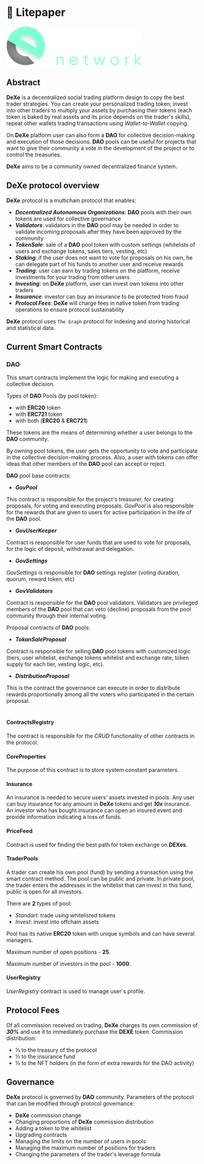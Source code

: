 # 📝 Litepaper

![Logo](./img/logoDeXe.svg)

## Abstract

**DeXe** is a decentralized social trading platform design to copy the best trader strategies. You can create your personalized trading token, invest into other traders to multiply your assets by purchasing their tokens (each token is baked by real assets and its price depends on the trader's skills), repeat other wallets trading transactions using *Wallet-to-Wallet* copying.

On **DeXe** platform user can also form a **DAO** for collective decision-making and execution of those decisions. 
**DAO** pools can be useful for projects that want to give their community a vote in the development of the project or to control the treasuries.

**DeXe** aims to be a community owned decentralized finance system.


## DeXe protocol overview

**DeXe** protocol is a multichain protocol that enables: 

- ***Decentralized Autonomous Organizations***: **DAO** pools with their own tokens are used for collective governance
- ***Validators***: validators in the **DAO** pool may be needed in order to validate incoming proposals after they have been approved by the community
- ***TokenSale***: sale of a **DAO** pool token with custom settings (whitelists of users and exchange tokens, sales tiers, vesting, etc)
- ***Staking***: if the user does not want to vote for proposals on his own, he can delegate part of his funds to another user and receive rewards
- ***Trading***: user can earn by trading tokens on the platform, receive investments for your trading from other users
- ***Investing***: on **DeXe** platform, user can invest own tokens into other traders 
- ***Insurance***: investor can buy an insurance to be protected from fraud
- ***Protocol Fees***: **DeXe** will charge fees in native token from trading operations to ensure protocol sustainability


**DeXe** protocol uses `The Graph` protocol for indexing and storing historical and statistical data.


## Current Smart Contracts


### DAO

This smart contracts implement the logic for making and executing a collective decision.

Types of **DAO** Pools (by pool token):
- with **ERC20** token
- with **ERC721** token
- with both (**ERC20** & **ERC721**)

These tokens are the means of determining whether a user belongs to the **DAO** community.

By owning pool tokens, the user gets the opportunity to vote and participate in the collective decision-making process. Also, a user with tokens can offer ideas that other members of the **DAO** pool can accept or reject.

**DAO** pool base contracts:

- ***GovPool***

This contract is responsible for the project's treasurer, for creating proposals, for voting and executing proposals. *GovPool* is also responsible for the rewards that are given to users for active participation in the life of the **DAO** pool.

- ***GovUserKeeper***

Contract is responsible for user funds that are used to vote for proposals, for the logic of deposit, withdrawal and delegation. 

- ***GovSettings***

*GovSettings* is responsible for **DAO** settings register (voting duration, quorum, reward token, etc)

- ***GovValidators***

Contract is responsible for the **DAO** pool validators. Validators are privileged members of the **DAO** pool that can veto (decline) proposals from the pool community through their internal voting.

Proposal contracts of **DAO** pools: 

- ***TokanSaleProposal***

Contract is responsible for selling **DAO** pool tokens with customized logic (tiers, user whitelist, exchange tokens whitelist and exchange rate, token supply for each tier, vesting logic, etc).

- ***DistributionProposal***

This is the contract the governance can execute in order to distribute rewards proportionally among all the voters who participated in the certain proposal.

#

#### ContractsRegistry

The contract is responsible for the *CRUD* functionality of other contracts in the protocol.

#### CoreProperties

The purpose of this contract is to store system constant parameters.

#### Insurance

An insurance is needed to secure users' assets invested in pools. Any user can buy insurance for any amount in **DeXe** tokens and get ***10x*** insurance. An investor who has bought insurance can open an insured event and provide information indicating a loss of funds.

#### PriceFeed

Contract is used for finding the best path for token exchange on **DEXes**.

#### TraderPools

A trader can create his own pool (fund) by sending a transaction using the smart contract method. The pool can be public and private. In private pool, the trader enters the addresses in the whitelist that can invest in this fund, public is open for all investors.

There are **2** types of pool:
- *Standart*: trade using whitelisted tokens
- *Invest*: invest into offchain assets 

Pool has its native **ERC20** token with unique symbols and can have several managers.

Maximum number of open positions - **25**.

Maximum number of investors in the pool - **1000**.

#### UserRegistry

*UserRegistry* contract is used to manage user`s profile.


## Protocol Fees

Of all commission received on trading, **DeXe** charges its own commission of ***30%*** and use it to immediately purchase the **DEXE** token.
Commission distribution:
- ⅓ to the treasury of the protocol
- ⅓ to the insurance fund
- ⅓ to the NFT holders (in the form of extra rewards for the DAO activity) 

## Governance

**DeXe** protocol is governed by **DAO** community. Parameters of the protocol that can be modified through protocol governance:
- **DeXe** commission change
- Changing proportions of **DeXe** commission distribution
- Adding a token to the whitelist
- Upgrading contracts
- Managing the limits on the number of users in pools
- Managing the maximum number of positions for traders
- Changing the parameters of the trader's leverage formula
